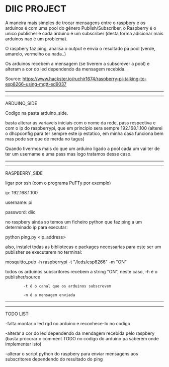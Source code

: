 # DIIC PROJECT

A maneira mais simples de trocar mensagens entre o raspbery e os arduinos é com uma pool do género Publish/Subscriber,
o Raspberry é o unico publisher e cada arduino é um subscriber (desta forma adicionar mais arduinos nao é um problema).

O raspbery faz ping, analisa o output e envia o resultado pa pool (verde, amarelo, vermelho ou nada..)

Os arduinos recebem a mensagem (se tiverem a subscrever a pool) e alteram a cor do led dependendo da mensagem recebida.

Source: https://www.hackster.io/ruchir1674/raspberry-pi-talking-to-esp8266-using-mqtt-ed9037

---------------------------------------------------------------------------------------------------------------------------------
---------------------------------------------------------------------------------------------------------------------------------

ARDUINO_SIDE

Codigo na pasta arduino_side.

basta alterar as variaveis iniciais com o nome da rede, pass respectiva e com o ip do raspberrypi, que em principio sera 
sempre 192.168.1.100 (alterei o dhcpconfig para ter sempre este ip estatico, em minha casa funciona bem mas pode ser que 
de merda no tagus)

Quando tivermos mais do que um arduino ligado a pool cada um vai ter de ter um username e uma pass mas logo tratamos desse caso.

---------------------------------------------------------------------------------------------------------------------------------
---------------------------------------------------------------------------------------------------------------------------------

RASPBERRY_SIDE

ligar por ssh (com o programa PuTTy por exemplo)

ip: 192.168.1.100

username: pi

password: diic


no raspbery ainda so temos um ficheiro python que faz ping a um determinado ip 
para executar:

python ping.py <ip_address>


also, instalei todas as bibliotecas e packages necessarias para este ser um publisher
se executarem no terminal:

mosquitto_pub -h raspberrypi -t "/leds/esp8266" -m "ON"

todos os arduinos subscritores recebem a string "ON",
neste caso, -h é o publisher/source

            -t é o canal que os arduinos subscrevem
            
            -m é a mensagem enviada

---------------------------------------------------------------------------------------------------------------------------------
---------------------------------------------------------------------------------------------------------------------------------

TODO LIST:

-falta montar o led rgd no arduino e reconhece-lo no codigo

-alterar a cor do led dependendo da mendagem recebida pelo raspbery (basta procurar o comment TODO no codigo do arduino pa saberem onde implementar isto)

-alterar o script python do raspbery para enviar mensagens aos subscritores dependendo do resultado do ping




